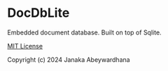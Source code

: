 # DocDbLite

Embedded document database. Built on top of Sqlite.

[MIT License](./LICENSE)

Copyright (c) 2024 Janaka Abeywardhana


